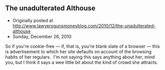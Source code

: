 ## The unadulterated Althouse

 * Originally posted at http://www.lawyersgunsmoneyblog.com/2010/12/the-unadulterated-althouse
 * Sunday, December 26, 2010

So if you're cookie-free — if, that is, you're blank slate of a browser — this is advertisement to which her site defaults on account of the browsing habits of her regulars.  I'm not saying this says anything about her, mind you, but I think it says a wee little bit about the kind of crowd she attracts.